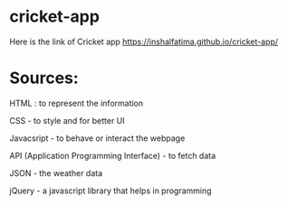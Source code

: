 # cricket-app
Here is the link of Cricket app https://inshalfatima.github.io/cricket-app/

# Sources:

HTML : to represent the information

CSS - to style and for better UI

Javacsript - to behave or interact the webpage

API (Application Programming Interface) - to fetch data

JSON - the weather data

jQuery - a javascript library that helps in programming
